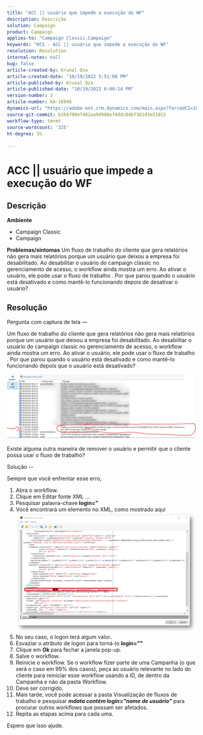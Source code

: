 ```yaml
---
title: "ACC || usuário que impede a execução do WF"
description: Descrição
solution: Campaign
product: Campaign
applies-to: "Campaign Classic,Campaign"
keywords: "KCS - ACC || usuário que impede a execução do WF"
resolution: Resolution
internal-notes: null
bug: false
article-created-by: Krunal Oza
article-created-date: "10/19/2022 5:51:08 PM"
article-published-by: Krunal Oza
article-published-date: "10/19/2022 6:00:14 PM"
version-number: 3
article-number: KA-16946
dynamics-url: "https://adobe-ent.crm.dynamics.com/main.aspx?forceUCI=1&pagetype=entityrecord&etn=knowledgearticle&id=1341eb95-d64f-ed11-bba2-00224808679b"
source-git-commit: b268700e7402aa9d986ef4ddc84b7381d3e51015
workflow-type: tm+mt
source-wordcount: '325'
ht-degree: 3%

---
```


# ACC || usuário que impede a execução do WF

## Descrição

<b>Ambiente</b>
- Campaign Classic
- Campaign



<b>Problemas/sintomas</b>
Um fluxo de trabalho do cliente que gera relatórios não gera mais relatórios porque um usuário que deixou a empresa foi desabilitado. Ao desabilitar o usuário do campaign classic no gerenciamento de acesso, o workflow ainda mostra um erro. Ao ativar o usuário, ele pode usar o fluxo de trabalho . Por que parou quando o usuário está desativado e como mantê-lo funcionando depois de desativar o usuário?


## Resolução


Pergunta com captura de tela —



Um fluxo de trabalho do cliente que gera relatórios não gera mais relatórios porque um usuário que deixou a empresa foi desabilitado. Ao desabilitar o usuário do campaign classic no gerenciamento de acesso, o workflow ainda mostra um erro. Ao ativar o usuário, ele pode usar o fluxo de trabalho . Por que parou quando o usuário está desativado e como mantê-lo funcionando depois que o usuário está desativado?

![](assets/178d95b7-4dd0-ec11-a7b5-00224809c556.png)

Existe alguma outra maneira de remover o usuário e permitir que o cliente possa usar o fluxo de trabalho?





Solução --

Sempre que você enfrentar esse erro,

1. Abra o workflow.
2. Clique em Editar fonte XML ...
3. Pesquisar palavra-chave <b>login=&quot;</b>
4. Você encontrará um elemento no XML, como mostrado aqui![](assets/dee6636f-799e-eb11-b1ac-000d3a368466.png)
5. No seu caso, o logon terá algum valor<b>.</b>
6. Esvaziar o atributo de logon para torná-lo <b>login=&quot;&quot;</b>
7. Clique em <b>Ok </b>para fechar a janela pop-up.
8. Salve o workflow.
9. Reinicie o workflow. Se o workflow fizer parte de uma Campanha (o que será o caso em 99% dos casos), peça ao usuário relevante no lado do cliente para reiniciar esse workflow usando a ID, de dentro da Campanha e não da pasta Workflow.
10. Deve ser corrigido.
11. Mais tarde, você pode acessar a pasta Visualização de fluxos de trabalho e pesquisar <b>*mdata contém login=&quot;nome de usuário&quot;</b>* para procurar outros workflows que possam ser afetados.
12. Repita as etapas acima para cada uma.


Espero que isso ajude.
